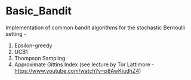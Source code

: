 # Basic_Bandit

Implementation of common bandit algorithms for the stochastic Bernoulli setting -

1. Epsilon-greedy
2. UCB1
3. Thompson Sampling
4. Approximate Gittins Index (see lecture by Tor Lattimore - https://www.youtube.com/watch?v=p8AwKiudhZ4)
